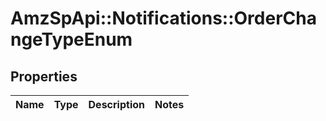 # AmzSpApi::Notifications::OrderChangeTypeEnum

## Properties
Name | Type | Description | Notes
------------ | ------------- | ------------- | -------------

